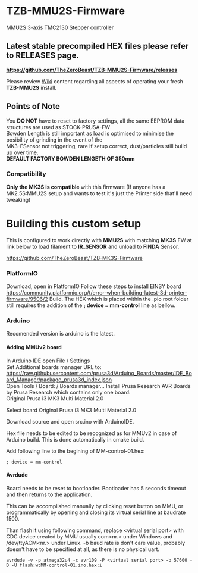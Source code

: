 # TZB-MMU2S-Firmware
MMU2S 3-axis TMC2130 Stepper controller

## Latest stable precompiled HEX files please refer to **RELEASES** page.  
**https://github.com/TheZeroBeast/TZB-MMU2S-Firmware/releases**

Please review [Wiki](https://github.com/TheZeroBeast/TZB-MMU2S-Firmware/wiki) content regarding all aspects of operating your fresh **TZB-MMU2S** install.

## Points of Note  
You **DO NOT** have to reset to factory settings, all the same EEPROM data structures are used as STOCK-PRUSA-FW  
Bowden Length is still important as load is optimised to minimise the posibility of grinding in the event of the  
MK3-FSensor not triggering, rare if setup correct, dust/particles still build up over time.  
**DEFAULT FACTORY BOWDEN LENGETH OF 350mm**   
  
### Compatibility
   **Only the MK3S is compatible** with this firmware (If anyone has a MK2.5S:MMU2S setup and wants to test it's just the Printer side that'll need tweaking)

# Building this custom setup
This is configured to work directly with **MMU2S** with matching **MK3S** FW at link below to load filament to **IR_SENSOR** and unload to **FINDA** Sensor.

https://github.com/TheZeroBeast/TZB-MK3S-Firmware
### PlatformIO
Download, open in PlatformIO
Follow these steps to install EINSY board
https://community.platformio.org/t/error-when-building-latest-3d-printer-firmware/9506/2
Build.
The HEX which is placed within the .pio root folder still requires the addition of the **; device = mm-control** line as bellow.

### Arduino
Recomended version is arduino is the latest.
#### Adding MMUv2 board
In Arduino IDE open File / Settings  
Set Additional boards manager URL to:  
https://raw.githubusercontent.com/prusa3d/Arduino_Boards/master/IDE_Board_Manager/package_prusa3d_index.json  
Open Tools / Board: / Boards manager...
Install Prusa Research AVR Boards by Prusa Research
which contains only one board:  
Original Prusa i3 MK3 Multi Material 2.0

Select board Original Prusa i3 MK3 Multi Material 2.0

Download source and open src.ino with ArduinoIDE.

Hex file needs to be edited to be recognized as for MMUv2 in case of Arduino build. This is done automatically in cmake build.

Add following line to the begining of MM-control-01.hex:
~~~
; device = mm-control
~~~
#### Avrdude
Board needs to be reset to bootloader. Bootloader has 5 seconds timeout and then returns to the application.

This can be accomplished manually by clicking reset button on MMU, or programmatically by opening and closing its virtual serial line at baudrate 1500.

Than flash it using following command, replace \<virtual serial port\> with CDC device created by MMU usually com\<nr.\> under Windows and /dev/ttyACM\<nr.\> under Linux. -b baud rate is don't care value, probably doesn't have to be specified at all, as there is no physical uart.
~~~
avrdude -v -p atmega32u4 -c avr109 -P <virtual serial port> -b 57600 -D -U flash:w:MM-control-01.ino.hex:i
~~~
